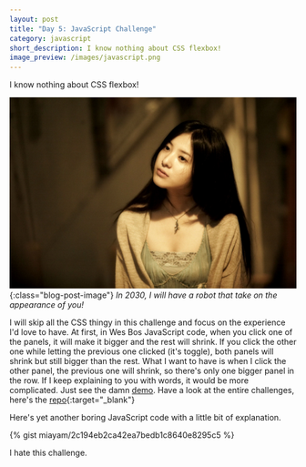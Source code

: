 ```yaml
---
layout: post
title: "Day 5: JavaScript Challenge"
category: javascript
short_description: I know nothing about CSS flexbox!
image_preview: /images/javascript.png
---
```


I know nothing about CSS flexbox!

![she is cute in some way](/images/yoshitaka.jpg){:class="blog-post-image"}
<em class="description">In 2030, I will have a robot that take on the appearance of you!</em>

I will skip all the CSS thingy in this challenge and focus on the experience I'd love to have.
At first, in Wes Bos JavaScript code, when you click one of the panels, it will make it bigger and the rest will shrink.
If you click the other one while letting the previous one clicked (it's toggle), both panels will shrink but still bigger than
the rest. What I want to have is when I click the other panel, the previous one will shrink, so there's only one bigger
panel in the row. If I keep explaining to you with words, it would be more complicated.
Just see the damn [demo](/demo_day5). Have a look at the entire challenges, here's the
[repo](https://github.com/miayam/js30){:target="_blank"}

Here's yet another boring JavaScript code with a little bit of explanation.

{% gist miayam/2c194eb2ca42ea7bedb1c8640e8295c5 %}

I hate this challenge.
